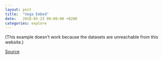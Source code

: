 ```yaml
---
layout: post
title:  "Vega Embed"
date:   2018-05-23 09:00:00 +0200
categories: explore
---
```


(This example doesn’t work because the datasets are unreachable from this website.)

<div id="cars"></div>
<div id="lite"></div>
<div class="fullwidth">
  <div id="life"></div>
</div>

<script type="module">
  import notebook from "https://api.observablehq.com/d/8582ee54f32ffbbe.js?key=5a56073debd3654b";
  import {Inspector, Runtime} from "https://unpkg.com/@observablehq/notebook-runtime@1.0.1?module";
  const renders = {
    "cars": "#cars",
    "lite": "#lite",
    "life": "#life",
  };
  Runtime.load(notebook, (variable) => {
    const selector = renders[variable.name];
    if (selector) {
      return new Inspector(document.querySelector(selector));
    } else {
      // return true; // useful only for the rare notebooks that uses side effects
    }
  });
</script>


<style>
/* https://css-tricks.com/full-width-containers-limited-width-parents/ */
.fullwidth {
  width: 100vw;
  position: relative;
  left: 50%;
  right: 50%;
  margin-left: -50vw;
  margin-right: -50vw;
}
#display { min-height: 40vw }
</style>

[Source](https://beta.observablehq.com/@domoritz/hello-vega-embed)